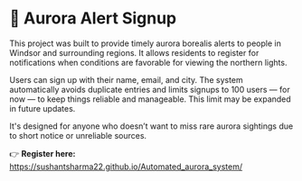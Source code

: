 # 🌌 Aurora Alert Signup

This project was built to provide timely aurora borealis alerts to people in Windsor and surrounding regions. It allows residents to register for notifications when conditions are favorable for viewing the northern lights.

Users can sign up with their name, email, and city. The system automatically avoids duplicate entries and limits signups to 100 users — for now — to keep things reliable and manageable. This limit may be expanded in future updates.

It's designed for anyone who doesn’t want to miss rare aurora sightings due to short notice or unreliable sources.

👉 **Register here:**  
https://sushantsharma22.github.io/Automated_aurora_system/
